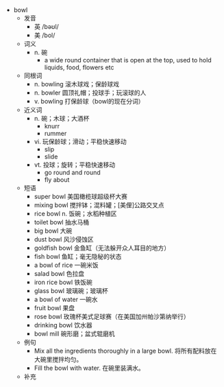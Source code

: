 - bowl
  - 发音
    - 英 /bəʊl/
    - 美 /bol/
  - 词义
    - n. 碗
      - a wide round container that is open at the top, used to hold liquids, food, flowers etc
  - 同根词
    - n. bowling 滚木球戏；保龄球戏
    - n. bowler 圆顶礼帽；投球手；玩滚球的人
    - v. bowling 打保龄球（bowl的现在分词）
  - 近义词
    - n. 碗；木球；大酒杯
      - knurr
      - rummer
    - vi. 玩保龄球；滑动；平稳快速移动
      - slip
      - slide
    - vt. 投球；旋转；平稳快速移动
      - go round and round
      - fly about
  - 短语
    - super bowl 美国橄榄球超级杯大赛
    - mixing bowl 搅拌钵；混料罐；[美俚]公路交叉点
    - rice bowl n. 饭碗；水稻种植区
    - toilet bowl 抽水马桶
    - big bowl 大碗
    - dust bowl 风沙侵蚀区
    - goldfish bowl 金鱼缸（无法躲开众人耳目的地方）
    - fish bowl 鱼缸；毫无隐秘的状态
    - a bowl of rice 一碗米饭
    - salad bowl 色拉盘
    - iron rice bowl 铁饭碗
    - glass bowl 玻璃碗；玻璃杯
    - a bowl of water 一碗水
    - fruit bowl 果盘
    - rose bowl 玫瑰杯美式足球赛（在美国加州帕沙第纳举行）
    - drinking bowl 饮水器
    - bowl mill 碗形磨；盆式辊磨机
  - 例句
    - Mix all the ingredients thoroughly in a large bowl. 将所有配料放在大碗里搅拌均匀。
    - Fill the bowl with water. 在碗里装满水。
  - 补充
